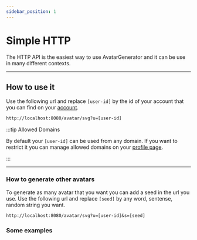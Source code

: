 ```yaml
---
sidebar_position: 1
---
```


# Simple HTTP

The HTTP API is the easiest way to use AvatarGenerator and it can be use in many different contexts.

---

## How to use it

Use the following url and replace `[user-id]` by the id of your account that you can find on your [account](http://localhost:3000/profile).

```md title="Simple url without any seed"
http://localhost:8080/avatar/svg?u=[user-id]
```

:::tip Allowed Domains

By default your `[user-id]` can be used from any domain. If you want to restrict it you can manage allowed domains on your [profile page](http://localhost:3000/profile).

:::

---

### How to generate other avatars

To generate as many avatar that you want you can add a seed in the url you use. Use the following url and replace `[seed]` by any word, sentense, random string you want.

```md title="Simple url"
http://localhost:8080/avatar/svg?u=[user-id]&s=[seed]
```

### Some examples
